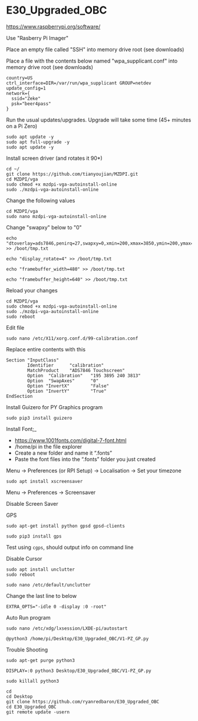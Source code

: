 # E30_Upgraded_OBC
https://www.raspberrypi.org/software/

Use "Rasberry Pi Imager"

Place an empty file called "SSH" into memory drive root (see downloads)

Place a file with the contents below named "wpa_supplicant.conf" into memory drive root (see downloads)
```
country=US
ctrl_interface=DIR=/var/run/wpa_supplicant GROUP=netdev
update_config=1
network={
  ssid="Zeke"
  psk="beer4pass"
}
```

Run the usual updates/upgrades. Upgrade will take some time (45+ minutes on a Pi Zero)
```
sudo apt update -y
sudo apt full-upgrade -y
sudo apt update -y
```


Install screen driver (and rotates it 90*)
```
cd ~/
git clone https://github.com/tianyoujian/MZDPI.git
cd MZDPI/vga
sudo chmod +x mzdpi-vga-autoinstall-online
sudo ./mzdpi-vga-autoinstall-online
```
Change the following values
```
cd MZDPI/vga
sudo nano mzdpi-vga-autoinstall-online
```
Change "swapxy" below to "0"
```
echo "dtoverlay=ads7846,penirq=27,swapxy=0,xmin=200,xmax=3850,ymin=200,ymax=3850" >> /boot/tmp.txt
```
```
echo "display_rotate=4" >> /boot/tmp.txt
```
```
echo "framebuffer_width=480" >> /boot/tmp.txt
```
```
echo "framebuffer_height=640" >> /boot/tmp.txt
```
Reload your changes
```
cd MZDPI/vga
sudo chmod +x mzdpi-vga-autoinstall-online
sudo ./mzdpi-vga-autoinstall-online
sudo reboot
```

Edit file
```
sudo nano /etc/X11/xorg.conf.d/99-calibration.conf
```
Replace entire contents with this
```
Section "InputClass"
        Identifier      "calibration"
        MatchProduct    "ADS7846 Touchscreen"
        Option  "Calibration"   "195 3895 240 3813"
        Option  "SwapAxes"      "0"
        Option "InvertX"        "False"
        Option "InvertY"        "True"
EndSection
```


Install Guizero for PY Graphics program
```
sudo pip3 install guizero
```


Install Font;_
* https://www.1001fonts.com/digital-7-font.html
* /home/pi in the file explorer
* Create a new folder and name it “.fonts”
* Paste the font files into the “.fonts” folder you just created


Menu -> Preferences (or RPI Setup) -> Localisation -> Set your timezone


```
sudo apt install xscreensaver
```
Menu -> Preferences -> Screensaver

Disable Screen Saver


GPS
```
sudo apt-get install python gpsd gpsd-clients
```
```
sudo pip3 install gps
```
Test using ```cgps```, should output info on command line


Disable Cursor
```
sudo apt install unclutter
sudo reboot
```
```
sudo nano /etc/default/unclutter
```
Change the last line to below
```
EXTRA_OPTS="-idle 0 -display :0 -root"
```


Auto Run program
```
sudo nano /etc/xdg/lxsession/LXDE-pi/autostart
```
```
@python3 /home/pi/Desktop/E30_Upgraded_OBC/V1-PZ_GP.py
```


Trouble Shooting
```
sudo apt-get purge python3

DISPLAY=:0 python3 Desktop/E30_Upgraded_OBC/V1-PZ_GP.py

sudo killall python3

cd
cd Desktop
git clone https://github.com/ryanredbaron/E30_Upgraded_OBC
cd E30_Upgraded_OBC
git remote update -usern
```

